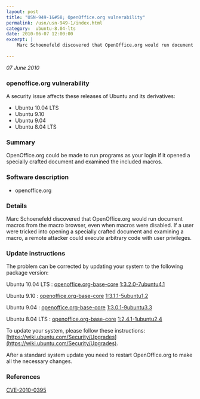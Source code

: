 ```yaml
---
layout: post
title: "USN-949-1&#58; OpenOffice.org vulnerability"
permalink: /usn/usn-949-1/index.html
category:  ubuntu-8.04-lts
date: 2010-06-07 12:00:00
excerpt: |
    Marc Schoenefeld discovered that OpenOffice.org would run document macros from the macro browser, even when macros were disabled.  If a user were tricked into opening a specially crafted document and examining a macro, a remote attacker could execute arbitrary code with user privileges. 
    
--- 
```

 
 

*07 June 2010*

### openoffice.org vulnerability

A security issue affects these releases of Ubuntu and its derivatives:

* Ubuntu 10.04 LTS
* Ubuntu 9.10
* Ubuntu 9.04
* Ubuntu 8.04 LTS

### Summary

OpenOffice.org could be made to run programs as your login if it opened a specially crafted document and examined the included macros.

### Software description

* openoffice.org 

### Details

Marc Schoenefeld discovered that OpenOffice.org would run document macros from the macro browser, even when macros were disabled. If a user were tricked into opening a specially crafted document and examining a macro, a remote attacker could execute arbitrary code with user privileges. 

### Update instructions

The problem can be corrected by updating your system to the following package version:

Ubuntu 10.04 LTS
 : [openoffice.org-base-core](https://launchpad.net/ubuntu/+source/openoffice.org) <span> [1:3.2.0-7ubuntu4.1](https://launchpad.net/ubuntu/+source/openoffice.org/1:3.2.0-7ubuntu4.1) </span> 

Ubuntu 9.10
 : [openoffice.org-base-core](https://launchpad.net/ubuntu/+source/openoffice.org) <span> [1:3.1.1-5ubuntu1.2](https://launchpad.net/ubuntu/+source/openoffice.org/1:3.1.1-5ubuntu1.2) </span> 

Ubuntu 9.04
 : [openoffice.org-base-core](https://launchpad.net/ubuntu/+source/openoffice.org) <span> [1:3.0.1-9ubuntu3.3](https://launchpad.net/ubuntu/+source/openoffice.org/1:3.0.1-9ubuntu3.3) </span> 

Ubuntu 8.04 LTS
 : [openoffice.org-base-core](https://launchpad.net/ubuntu/+source/openoffice.org) <span> [1:2.4.1-1ubuntu2.4](https://launchpad.net/ubuntu/+source/openoffice.org/1:2.4.1-1ubuntu2.4) </span> 

To update your system, please follow these instructions: [https://wiki.ubuntu.com/Security/Upgrades](https://wiki.ubuntu.com/Security/Upgrades).

After a standard system update you need to restart OpenOffice.org to make all the necessary changes. 

### References

 
 [CVE-2010-0395](http://people.ubuntu.com/~ubuntu-security/cve/CVE-2010-0395)
 

